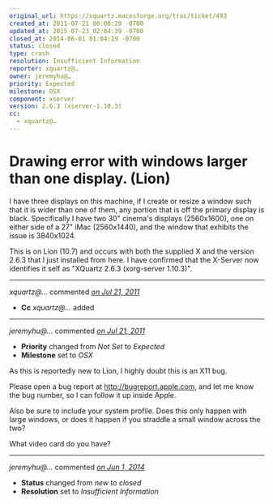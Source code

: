 ```yaml
---
original_url: https://xquartz.macosforge.org/trac/ticket/493
created_at: 2011-07-21 00:08:20 -0700
updated_at: 2015-07-23 02:04:39 -0700
closed_at: 2014-06-01 01:04:19 -0700
status: closed
type: crash
resolution: Insufficient Information
reporter: xquartz@…
owner: jeremyhu@…
priority: Expected
milestone: OSX
component: xserver
version: 2.6.3 (xserver-1.10.3)
cc:
  - xquartz@…
---
```


Drawing error with windows larger than one display. (Lion)
==========================================================


I have three displays on this machine, if I create or resize a window such that it is wider than one of them, any portion that is off the primary display is black.
Specifically I have two 30" cinema's displays (2560x1600), one on either side of a 27" iMac (2560x1440), and the window that exhibits the issue is 3840x1024.

This is on Lion (10.7) and occurs with both the supplied X and the version 2.6.3 that I just installed from here. I have confirmed that the X-Server now identifies it self as "XQuartz 2.6.3 (xorg-server 1.10.3)".



---

*xquartz@…* commented *[on Jul 21, 2011](https://xquartz.macosforge.org/trac/ticket/493#comment:1 "July 21, 2011 at 12:08 AM PDT")*

-   **Cc** *xquartz@…* added



---

*jeremyhu@…* commented *[on Jul 21, 2011](https://xquartz.macosforge.org/trac/ticket/493#comment:2 "July 21, 2011 at 1:32 AM PDT")*

-   **Priority** changed from *Not Set* to *Expected*
-   **Milestone** set to *OSX*

As this is reportedly new to Lion, I highly doubt this is an X11 bug.

Please open a bug report at <http://bugreport.apple.com>, and let me know the bug number, so I can follow it up inside Apple.

Also be sure to include your system profile. Does this only happen with large windows, or does it happen if you straddle a small window across the two?

What video card do you have?



---

*jeremyhu@…* commented *[on Jun 1, 2014](https://xquartz.macosforge.org/trac/ticket/493#comment:3 "June 1, 2014 at 1:04 AM PDT")*

-   **Status** changed from *new* to *closed*
-   **Resolution** set to *Insufficient Information*



